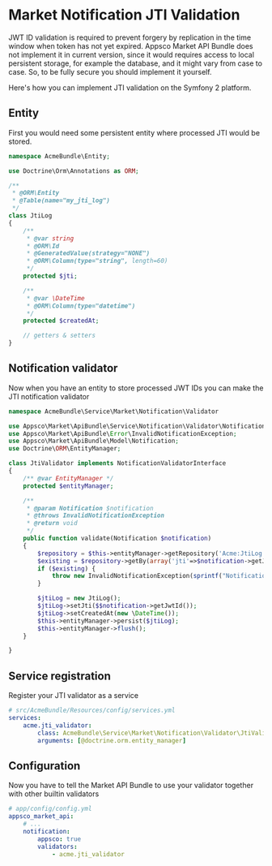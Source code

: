 Market Notification JTI Validation
==================================

JWT ID validation is required to prevent forgery by replication in the time window when token has not yet expired.
Appsco Market API Bundle does not implement it in current version, since it would requires access to local
persistent storage, for example the database, and it might vary from case to case. So, to be fully secure you
should implement it yourself.

Here's how you can implement JTI validation on the Symfony 2 platform.

Entity
------

First you would need some persistent entity where processed JTI would be stored.

``` php
namespace AcmeBundle\Entity;

use Doctrine\Orm\Annotations as ORM;

/**
 * @ORM\Entity
 * @Table(name="my_jti_log")
 */
class JtiLog
{
    /**
     * @var string
     * @ORM\Id
     * @GeneratedValue(strategy="NONE")
     * @ORM\Column(type="string", length=60)
     */
    protected $jti;

    /**
     * @var \DateTime
     * @ORM\Column(type="datetime")
     */
    protected $createdAt;

    // getters & setters
}
```


Notification validator
----------------------

Now when you have an entity to store processed JWT IDs you can make the JTI notification validator

``` php
namespace AcmeBundle\Service\Market\Notification\Validator

use Appsco\Market\ApiBundle\Service\Notification\Validator\NotificationValidatorInterface;
use Appsco\Market\ApiBundle\Error\InvalidNotificationException;
use Appsco\Market\ApiBundle\Model\Notification;
use Doctrine\ORM\EntityManager;

class JtiValidator implements NotificationValidatorInterface
{
    /** @var EntityManager */
    protected $entityManager;

    /**
     * @param Notification $notification
     * @throws InvalidNotificationException
     * @return void
     */
    public function validate(Notification $notification)
    {
        $repository = $this->entityManager->getRepository('Acme:JtiLog');
        $existing = $repository->getBy(array('jti'=>$notification->getJwtId()));
        if ($existing) {
            throw new InvalidNotificationException(sprintf("Notification '%s' already processed", $notification->getJwtId()));
        }

        $jtiLog = new JtiLog();
        $jtiLog->setJti($$notification->getJwtId());
        $jtiLog->setCreatedAt(new \DateTime());
        $this->entityManager->persist($jtiLog);
        $this->entityManager->flush();
    }

}
```

Service registration
--------------------

Register your JTI validator as a service

``` yaml
# src/AcmeBundle/Resources/config/services.yml
services:
    acme.jti_validator:
        class: AcmeBundle\Service\Market\Notification\Validator\JtiValidator
        arguments: [@doctrine.orm.entity_manager]
```

Configuration
-------------

Now you have to tell the Market API Bundle to use your validator together with other builtin validators

``` yaml
# app/config/config.yml
appsco_market_api:
    # ...
    notification:
        appsco: true
        validators:
            - acme.jti_validator
```


